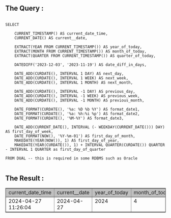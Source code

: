 

## The Query :
```
   
SELECT 
    
    CURRENT_TIMESTAMP() AS current_date_time,
    CURRENT_DATE() AS current__date,
    
    EXTRACT(YEAR FROM CURRENT_TIMESTAMP()) AS year_of_today,
    EXTRACT(MONTH FROM CURRENT_TIMESTAMP()) AS month_of_today,
    EXTRACT(QUARTER FROM CURRENT_TIMESTAMP()) AS quarter_of_today,
    
    DATEDIFF('2023-12-03', '2023-11-19') AS date_diff_in_days,
    
    DATE_ADD(CURDATE(), INTERVAL 1 DAY) AS next_day,
    DATE_ADD(CURDATE(), INTERVAL 1 WEEK) AS next_week,
    DATE_ADD(CURDATE(), INTERVAL 1 MONTH) AS next_month,
    
    DATE_ADD(CURDATE(), INTERVAL -1 DAY) AS previous_day,
    DATE_ADD(CURDATE(), INTERVAL -1 WEEK) AS previous_week,
    DATE_ADD(CURDATE(), INTERVAL -1 MONTH) AS previous_month,
    
    DATE_FORMAT(CURDATE(), '%a: %D %b %Y') AS format_date1,
    DATE_FORMAT(CURDATE(), '%a: %h:%i %p') AS format_date2,
    DATE_FORMAT(CURDATE(), '%M-%Y') AS format_date3,
    
    DATE_ADD(CURRENT_DATE(), INTERVAL (- WEEKDAY(CURRENT_DATE())) DAY) AS first_day_of_week,
    DATE_FORMAT(NOW(), '%Y-%m-01') AS first_day_of_month,
    MAKEDATE(YEAR(NOW()), 1) AS first_day_of_year,
    MAKEDATE(YEAR(CURDATE()), 1) + INTERVAL QUARTER(CURDATE()) QUARTER - INTERVAL 1 QUARTER as first_day_of_quarter

FROM DUAL -- this is required in some RDBMS such as Oracle


```

## The Result :

<html>
<body>
<table border=1>
<tr>
<td bgcolor=silver class='medium'>current_date_time</td>
<td bgcolor=silver class='medium'>current__date</td>
<td bgcolor=silver class='medium'>year_of_today</td>
<td bgcolor=silver class='medium'>month_of_today</td>
<td bgcolor=silver class='medium'>quarter_of_today</td>
<td bgcolor=silver class='medium'>date_diff_in_days</td>
<td bgcolor=silver class='medium'>next_day</td>
<td bgcolor=silver class='medium'>next_week</td>
<td bgcolor=silver class='medium'>next_month</td>
<td bgcolor=silver class='medium'>previous_day</td>
<td bgcolor=silver class='medium'>previous_week</td>
<td bgcolor=silver class='medium'>previous_month</td>
<td bgcolor=silver class='medium'>format_date1</td>
<td bgcolor=silver class='medium'>format_date2</td>
<td bgcolor=silver class='medium'>format_date3</td>
<td bgcolor=silver class='medium'>first_day_of_week</td>
<td bgcolor=silver class='medium'>first_day_of_month</td>
<td bgcolor=silver class='medium'>first_day_of_year</td>
<td bgcolor=silver class='medium'>first_day_of_quarter</td>
</tr>
<tr>
<td class='normal' valign='top'>2024-04-27 11:26:04</td>
<td class='normal' valign='top'>2024-04-27</td>
<td class='normal' valign='top'>2024</td>
<td class='normal' valign='top'>4</td>
<td class='normal' valign='top'>2</td>
<td class='normal' valign='top'>14</td>
<td class='normal' valign='top'>2024-04-28</td>
<td class='normal' valign='top'>2024-05-04</td>
<td class='normal' valign='top'>2024-05-27</td>
<td class='normal' valign='top'>2024-04-26</td>
<td class='normal' valign='top'>2024-04-20</td>
<td class='normal' valign='top'>2024-03-27</td>
<td class='normal' valign='top'>Sat: 27th Apr 2024</td>
<td class='normal' valign='top'>Sat: 12:00 AM</td>
<td class='normal' valign='top'>April-2024</td>
<td class='normal' valign='top'>2024-04-22</td>
<td class='normal' valign='top'>2024-04-01</td>
<td class='normal' valign='top'>2024-01-01</td>
<td class='normal' valign='top'>2024-04-01</td>
</tr>
</table>
</body>
</html>
